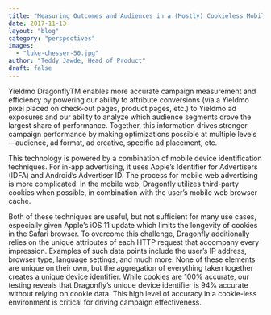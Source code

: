 ```yaml
---
title: "Measuring Outcomes and Audiences in a (Mostly) Cookieless Mobile World"
date: 2017-11-13
layout: "blog"
category: "perspectives"
images:
  - "luke-chesser-50.jpg"
author: "Teddy Jawde, Head of Product"
draft: false
---
```


Yieldmo DragonflyTM enables more accurate campaign measurement and efficiency by powering our ability to attribute conversions (via a Yieldmo pixel placed on check-out pages, product pages, etc.) to Yieldmo ad exposures and our ability to analyze which audience segments drove the largest share of performance. Together, this information drives stronger campaign performance by making optimizations possible at multiple levels—audience, ad format, ad creative, specific ad placement, etc.

This technology is powered by a combination of mobile device identification techniques. For in-app advertising, it uses Apple’s Identifier for Advertisers (IDFA) and Android’s Advertiser ID. The process for mobile web advertising is more complicated. In the mobile web, Dragonfly utilizes third-party cookies when possible, in combination with the user’s mobile web browser cache.

Both of these techniques are useful, but not sufficient for many use cases, especially given Apple’s iOS 11 update which limits the longevity of cookies in the Safari browser. To overcome this challenge, Dragonfly additionally relies on the unique attributes of each HTTP request that accompany every impression. Examples of such data points include the user’s IP address, browser type, language settings, and much more. None of these elements are unique on their own, but the aggregation of everything taken together creates a unique device identifier. While cookies are 100% accurate, our testing reveals that Dragonfly’s unique device identifier is 94% accurate without relying on cookie data. This high level of accuracy in a cookie-less environment is critical for driving campaign effectiveness.